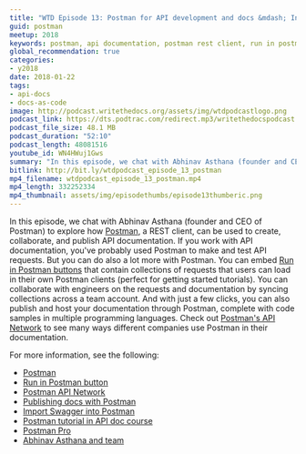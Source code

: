 ```yaml
---
title: "WTD Episode 13: Postman for API development and docs &mdash; Interview with Postman Founder"
guid: postman
meetup: 2018
keywords: postman, api documentation, postman rest client, run in postman button
global_recommendation: true
categories:
- y2018
date: 2018-01-22
tags:
- api-docs
- docs-as-code
image: http://podcast.writethedocs.org/assets/img/wtdpodcastlogo.png
podcast_link: https://dts.podtrac.com/redirect.mp3/writethedocspodcast.org/wtdpodcast_episode_13_postman.mp3
podcast_file_size: 48.1 MB
podcast_duration: "52:10"
podcast_length: 48081516
youtube_id: WN4HWuj1Gws
summary: "In this episode, we chat with Abhinav Asthana (founder and CEO of Postman) to explore how Postman, a REST client, can be used to create, collaborate, and publish API documentation. If you work with API documentation, you've probably used Postman to make and test API requests. But you can do also a lot more with Postman. You can embed Run in Postman buttons that contain collections of requests that users can load in their own Postman clients (perfect for getting started tutorials). You can collaborate with engineers on the requests and documentation by syncing collections across a team account. And with just a few clicks, you can also publish and host your documentation through Postman, complete with code samples in multiple programming languages. Check out Postman's API Network to see many ways different companies use Postman in their documentation."
bitlink: http://bit.ly/wtdpodcast_episode_13_postman
mp4_filename: wtdpodcast_episode_13_postman.mp4
mp4_length: 332252334
mp4_thumbnail: assets/img/episodethumbs/episode13thumberic.png
---
```


In this episode, we chat with Abhinav Asthana (founder and CEO of Postman) to explore how [Postman](https://www.getpostman.com/), a REST client, can be used to create, collaborate, and publish API documentation. If you work with API documentation, you've probably used Postman to make and test API requests. But you can do also a lot more with Postman. You can embed [Run in Postman buttons](https://www.getpostman.com/docs/postman_for_publishers/run_button/creating_run_button) that contain collections of requests that users can load in their own Postman clients (perfect for getting started tutorials). You can collaborate with engineers on the requests and documentation by syncing collections across a team account. And with just a few clicks, you can also publish and host your documentation through Postman, complete with code samples in multiple programming languages. Check out [Postman's API Network](https://www.getpostman.com/api-network/) to see many ways different companies use Postman in their documentation.

For more information, see the following:

* [Postman](https://www.getpostman.com/)
* [Run in Postman button](https://www.getpostman.com/docs/postman_for_publishers/run_button/creating_run_button)
* [Postman API Network](https://www.getpostman.com/api-network/)
* [Publishing docs with Postman](https://www.getpostman.com/docs/postman/api_documentation/publishing_public_docs)
* [Import Swagger into Postman](https://www.getpostman.com/docs/postman/collections/data_formats)
* [Postman tutorial in API doc course](https://idratherbewriting.com/learnapidoc/docapis_postman.html)
* [Postman Pro](https://www.getpostman.com/docs/pro/what_is_pro)
* [Abhinav Asthana and team](https://www.getpostman.com/team)
